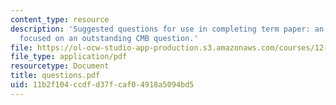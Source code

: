 ```yaml
---
content_type: resource
description: 'Suggested questions for use in completing term paper: an NSF-type proposal
  focused on an outstanding CMB question.'
file: https://ol-ocw-studio-app-production.s3.amazonaws.com/courses/12-570-structure-and-dynamics-of-the-cmb-region-spring-2004/11b2f104ccdfd37fcaf04918a5094bd5_questions.pdf
file_type: application/pdf
resourcetype: Document
title: questions.pdf
uid: 11b2f104-ccdf-d37f-caf0-4918a5094bd5
---
```

